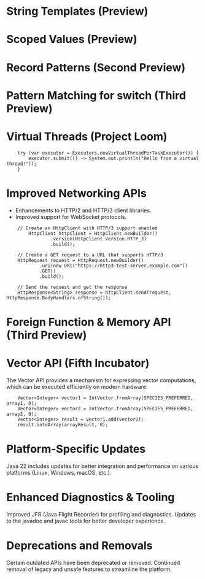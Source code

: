 # String Templates (Preview)
# Scoped Values (Preview)
# Record Patterns (Second Preview)
# Pattern Matching for switch (Third Preview)
# Virtual Threads (Project Loom)
```
    try (var executor = Executors.newVirtualThreadPerTaskExecutor()) {
        executor.submit(() -> System.out.println("Hello from a virtual thread!"));
    }
```

# Improved Networking APIs
- Enhancements to HTTP/2 and HTTP/3 client libraries.
- Improved support for WebSocket protocols.
```
    // Create an HttpClient with HTTP/3 support enabled
        HttpClient httpClient = HttpClient.newBuilder()
                .version(HttpClient.Version.HTTP_3)
                .build();

    // Create a GET request to a URL that supports HTTP/3
    HttpRequest request = HttpRequest.newBuilder()
            .uri(new URI("https://http3-test-server.example.com"))
            .GET()
            .build();

    // Send the request and get the response
    HttpResponse<String> response = httpClient.send(request, HttpResponse.BodyHandlers.ofString());
```
#  Foreign Function & Memory API (Third Preview)

# Vector API (Fifth Incubator)
The Vector API provides a mechanism for expressing vector computations, which can be executed efficiently on modern hardware:
```
    Vector<Integer> vector1 = IntVector.fromArray(SPECIES_PREFERRED, array1, 0);
    Vector<Integer> vector2 = IntVector.fromArray(SPECIES_PREFERRED, array2, 0);
    Vector<Integer> result = vector1.add(vector2);
    result.intoArray(arrayResult, 0);
```

# Platform-Specific Updates
Java 22 includes updates for better integration and performance on various platforms (Linux, Windows, macOS, etc.).

# Enhanced Diagnostics & Tooling
   Improved JFR (Java Flight Recorder) for profiling and diagnostics.
   Updates to the javadoc and javac tools for better developer experience. 

# Deprecations and Removals
Certain outdated APIs have been deprecated or removed.
Continued removal of legacy and unsafe features to streamline the platform.